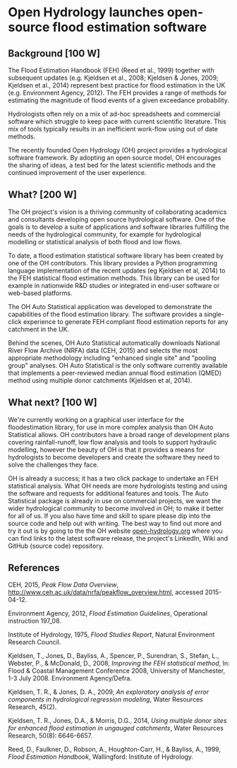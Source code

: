 # Open Hydrology launches open-source flood estimation software


## Background [100 W]

The Flood Estimation Handbook (FEH) (Reed et al., 1999) together with subsequent updates (e.g. Kjeldsen et al., 2008; Kjeldsen & Jones, 2009; Kjeldsen et al., 2014) represent best practice for flood estimation in the UK (e.g. Environment Agency, 2012).
The FEH provides a range of methods for estimating the magnitude of flood events of a given exceedance probability.

Hydrologists often rely on a mix of ad-hoc spreadsheets and commercial software which struggle to keep pace with current scientific literature.
This mix of tools typically results in an inefficient work-flow using out of date methods.

The recently founded Open Hydrology (OH) project provides a hydrological software framework.
By adopting an open source model, OH encourages the sharing of ideas, a test bed for the latest scientific methods and the continued improvement of the user experience.


## What? [200 W]

The OH project's vision is a thriving community of collaborating academics and consultants developing open source hydrological software.
One of the goals is to develop a suite of applications and software libraries fulfilling the needs of the hydrological community, for example for hydrological modelling or statistical analysis of both flood and low flows.

To date, a flood estimation statistical software library has been created by one of the OH contributors.
This library provides a Python programming language implementation of the recent updates (eg Kjeldsen et al, 2014) to the FEH statistical flood estimation methods.
This library can be used for example in nationwide R&D studies or integrated in end-user software or web-based platforms.

The OH Auto Statistical application was developed to demonstrate the capabilities of the flood estimation library.
The software provides a single-click experience to generate FEH compliant flood estimation reports for any catchment in the UK.

Behind the scenes, OH Auto Statistical automatically downloads National River Flow Archive (NRFA) data (CEH, 2015) and selects the most appropriate methodology including "enhanced single site" and "pooling group" analyses.
OH Auto Statistical is the only software currently available that implements a peer-reviewed median annual flood estimation (QMED) method using multiple donor catchments (Kjeldsen et al, 2014).


## What next? [100 W]

We're currently working on a graphical user interface for the floodestimation library, for use in more complex analysis than OH Auto Statistical allows.
OH contributors have a broad range of development plans covering rainfall-runoff, low flow analysis and tools to support hydraulic modelling, however the beauty of OH is that it provides a means for hydrologists to become developers and create the software they need to solve the challenges they face.

OH is already a success; it has a two click package to undertake an FEH statistical analysis.
What OH needs are more hydrologists testing and using the software and requests for additional features and tools.
The Auto Statistical package is already in use on commercial projects, we want the wider hydrological community to become involved in OH; to make it better for all of us.
If you also have time and skill to spare please dip into the source code and help out with writing.
The best way to find out more and try it out is by going to the the OH website [open-hydrology.org](open-hydrology.org) where you can find links to the latest software release, the project's LinkedIn, Wiki and GitHub (source code) repository.


## References

CEH, 2015, *Peak Flow Data Overview*, http://www.ceh.ac.uk/data/nrfa/peakflow_overview.html, accessed 2015-04-12.

Environment Agency, 2012, *Flood Estimation Guidelines*, Operational instruction 197_08.

Institute of Hydrology, 1975, *Flood Studies Report*, Natural Environment Research Council.

Kjeldsen, T., Jones, D., Bayliss, A., Spencer, P., Surendran, S., Stefan, L., Webster, P., & McDonald, D., 2008, *Improving the FEH statistical method*, In: Flood & Coastal Management Conference 2008, University of Manchester, 1-3 July 2008. Environment Agency/Defra.

Kjeldsen, T. R., & Jones, D. A., 2009, *An exploratory analysis of error components in hydrological regression modeling*, Water Resources Research, 45(2).

Kjeldsen, T. R., Jones, D.A., & Morris, D.G., 2014, *Using multiple donor sites for enhanced flood estimation in ungauged catchments*, Water Resources Research, 50(8): 6646-6657.

Reed, D., Faulkner, D., Robson, A., Houghton-Carr, H., & Bayliss, A., 1999, *Flood Estimation Handbook*, Wallingford: Institute of Hydrology.
